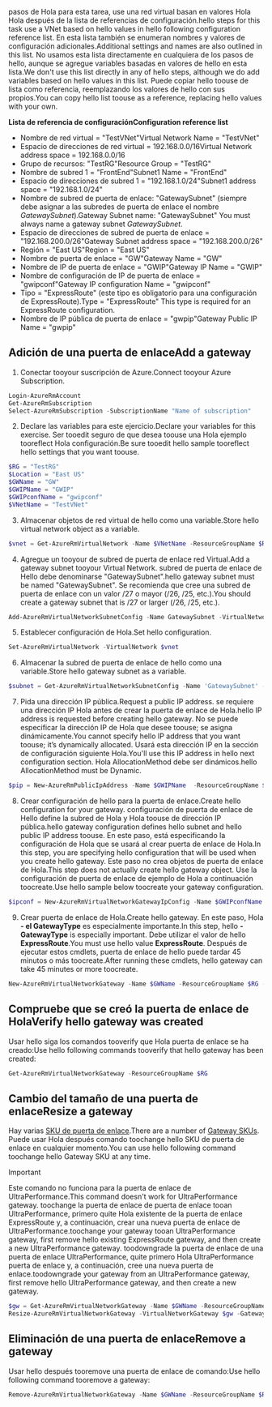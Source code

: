 <span data-ttu-id="96de2-101">pasos de Hola para esta tarea, use una red virtual basan en valores Hola Hola después de la lista de referencias de configuración.</span><span class="sxs-lookup"><span data-stu-id="96de2-101">hello steps for this task use a VNet based on hello values in hello following configuration reference list.</span></span> <span data-ttu-id="96de2-102">En esta lista también se enumeran nombres y valores de configuración adicionales.</span><span class="sxs-lookup"><span data-stu-id="96de2-102">Additional settings and names are also outlined in this list.</span></span> <span data-ttu-id="96de2-103">No usamos esta lista directamente en cualquiera de los pasos de hello, aunque se agregue variables basadas en valores de hello en esta lista.</span><span class="sxs-lookup"><span data-stu-id="96de2-103">We don't use this list directly in any of hello steps, although we do add variables based on hello values in this list.</span></span> <span data-ttu-id="96de2-104">Puede copiar hello toouse de lista como referencia, reemplazando los valores de hello con sus propios.</span><span class="sxs-lookup"><span data-stu-id="96de2-104">You can copy hello list toouse as a reference, replacing hello values with your own.</span></span>

<span data-ttu-id="96de2-105">**Lista de referencia de configuración**</span><span class="sxs-lookup"><span data-stu-id="96de2-105">**Configuration reference list**</span></span>

* <span data-ttu-id="96de2-106">Nombre de red virtual = "TestVNet"</span><span class="sxs-lookup"><span data-stu-id="96de2-106">Virtual Network Name = "TestVNet"</span></span>
* <span data-ttu-id="96de2-107">Espacio de direcciones de red virtual = 192.168.0.0/16</span><span class="sxs-lookup"><span data-stu-id="96de2-107">Virtual Network address space = 192.168.0.0/16</span></span>
* <span data-ttu-id="96de2-108">Grupo de recursos: "TestRG"</span><span class="sxs-lookup"><span data-stu-id="96de2-108">Resource Group = "TestRG"</span></span>
* <span data-ttu-id="96de2-109">Nombre de subred 1 = "FrontEnd"</span><span class="sxs-lookup"><span data-stu-id="96de2-109">Subnet1 Name = "FrontEnd"</span></span> 
* <span data-ttu-id="96de2-110">Espacio de direcciones de subred 1 = "192.168.1.0/24"</span><span class="sxs-lookup"><span data-stu-id="96de2-110">Subnet1 address space = "192.168.1.0/24"</span></span>
* <span data-ttu-id="96de2-111">Nombre de subred de puerta de enlace: "GatewaySubnet" (siempre debe asignar a las subredes de puerta de enlace el nombre *GatewaySubnet*).</span><span class="sxs-lookup"><span data-stu-id="96de2-111">Gateway Subnet name: "GatewaySubnet" You must always name a gateway subnet *GatewaySubnet*.</span></span>
* <span data-ttu-id="96de2-112">Espacio de direcciones de subred de puerta de enlace = "192.168.200.0/26"</span><span class="sxs-lookup"><span data-stu-id="96de2-112">Gateway Subnet address space = "192.168.200.0/26"</span></span>
* <span data-ttu-id="96de2-113">Región = "East US"</span><span class="sxs-lookup"><span data-stu-id="96de2-113">Region = "East US"</span></span>
* <span data-ttu-id="96de2-114">Nombre de puerta de enlace = "GW"</span><span class="sxs-lookup"><span data-stu-id="96de2-114">Gateway Name = "GW"</span></span>
* <span data-ttu-id="96de2-115">Nombre de IP de puerta de enlace = "GWIP"</span><span class="sxs-lookup"><span data-stu-id="96de2-115">Gateway IP Name = "GWIP"</span></span>
* <span data-ttu-id="96de2-116">Nombre de configuración de IP de puerta de enlace = "gwipconf"</span><span class="sxs-lookup"><span data-stu-id="96de2-116">Gateway IP configuration Name = "gwipconf"</span></span>
* <span data-ttu-id="96de2-117">Tipo = "ExpressRoute" (este tipo es obligatorio para una configuración de ExpressRoute).</span><span class="sxs-lookup"><span data-stu-id="96de2-117">Type = "ExpressRoute" This type is required for an ExpressRoute configuration.</span></span>
* <span data-ttu-id="96de2-118">Nombre de IP pública de puerta de enlace = "gwpip"</span><span class="sxs-lookup"><span data-stu-id="96de2-118">Gateway Public IP Name = "gwpip"</span></span>

## <a name="add-a-gateway"></a><span data-ttu-id="96de2-119">Adición de una puerta de enlace</span><span class="sxs-lookup"><span data-stu-id="96de2-119">Add a gateway</span></span>
1. <span data-ttu-id="96de2-120">Conectar tooyour suscripción de Azure.</span><span class="sxs-lookup"><span data-stu-id="96de2-120">Connect tooyour Azure Subscription.</span></span>

  ```powershell 
  Login-AzureRmAccount
  Get-AzureRmSubscription 
  Select-AzureRmSubscription -SubscriptionName "Name of subscription"
  ```
2. <span data-ttu-id="96de2-121">Declare las variables para este ejercicio.</span><span class="sxs-lookup"><span data-stu-id="96de2-121">Declare your variables for this exercise.</span></span> <span data-ttu-id="96de2-122">Ser tooedit seguro de que desea toouse una Hola ejemplo tooreflect Hola configuración.</span><span class="sxs-lookup"><span data-stu-id="96de2-122">Be sure tooedit hello sample tooreflect hello settings that you want toouse.</span></span>

  ```powershell 
  $RG = "TestRG"
  $Location = "East US"
  $GWName = "GW"
  $GWIPName = "GWIP"
  $GWIPconfName = "gwipconf"
  $VNetName = "TestVNet"
  ```
3. <span data-ttu-id="96de2-123">Almacenar objetos de red virtual de hello como una variable.</span><span class="sxs-lookup"><span data-stu-id="96de2-123">Store hello virtual network object as a variable.</span></span>

  ```powershell
  $vnet = Get-AzureRmVirtualNetwork -Name $VNetName -ResourceGroupName $RG
  ```
4. <span data-ttu-id="96de2-124">Agregue un tooyour de subred de puerta de enlace red Virtual.</span><span class="sxs-lookup"><span data-stu-id="96de2-124">Add a gateway subnet tooyour Virtual Network.</span></span> <span data-ttu-id="96de2-125">subred de puerta de enlace de Hello debe denominarse "GatewaySubnet".</span><span class="sxs-lookup"><span data-stu-id="96de2-125">hello gateway subnet must be named "GatewaySubnet".</span></span> <span data-ttu-id="96de2-126">Se recomienda que cree una subred de puerta de enlace con un valor /27 o mayor (/26, /25, etc.).</span><span class="sxs-lookup"><span data-stu-id="96de2-126">You should create a gateway subnet that is /27 or larger (/26, /25, etc.).</span></span>

  ```powershell
  Add-AzureRmVirtualNetworkSubnetConfig -Name GatewaySubnet -VirtualNetwork $vnet -AddressPrefix 192.168.200.0/26
  ```
5. <span data-ttu-id="96de2-127">Establecer configuración de Hola.</span><span class="sxs-lookup"><span data-stu-id="96de2-127">Set hello configuration.</span></span>

  ```powershell
  Set-AzureRmVirtualNetwork -VirtualNetwork $vnet
  ```
6. <span data-ttu-id="96de2-128">Almacenar la subred de puerta de enlace de hello como una variable.</span><span class="sxs-lookup"><span data-stu-id="96de2-128">Store hello gateway subnet as a variable.</span></span>

  ```powershell
  $subnet = Get-AzureRmVirtualNetworkSubnetConfig -Name 'GatewaySubnet' -VirtualNetwork $vnet
  ```
7. <span data-ttu-id="96de2-129">Pida una dirección IP pública.</span><span class="sxs-lookup"><span data-stu-id="96de2-129">Request a public IP address.</span></span> <span data-ttu-id="96de2-130">se requiere una dirección IP Hola antes de crear la puerta de enlace de Hola.</span><span class="sxs-lookup"><span data-stu-id="96de2-130">hello IP address is requested before creating hello gateway.</span></span> <span data-ttu-id="96de2-131">No se puede especificar la dirección IP de Hola que desee toouse; se asigna dinámicamente.</span><span class="sxs-lookup"><span data-stu-id="96de2-131">You cannot specify hello IP address that you want toouse; it’s dynamically allocated.</span></span> <span data-ttu-id="96de2-132">Usará esta dirección IP en la sección de configuración siguiente Hola.</span><span class="sxs-lookup"><span data-stu-id="96de2-132">You'll use this IP address in hello next configuration section.</span></span> <span data-ttu-id="96de2-133">Hola AllocationMethod debe ser dinámicos.</span><span class="sxs-lookup"><span data-stu-id="96de2-133">hello AllocationMethod must be Dynamic.</span></span>

  ```powershell
  $pip = New-AzureRmPublicIpAddress -Name $GWIPName  -ResourceGroupName $RG -Location $Location -AllocationMethod Dynamic
  ```
8. <span data-ttu-id="96de2-134">Crear configuración de hello para la puerta de enlace.</span><span class="sxs-lookup"><span data-stu-id="96de2-134">Create hello configuration for your gateway.</span></span> <span data-ttu-id="96de2-135">configuración de puerta de enlace de Hello define la subred de Hola y Hola toouse de dirección IP pública.</span><span class="sxs-lookup"><span data-stu-id="96de2-135">hello gateway configuration defines hello subnet and hello public IP address toouse.</span></span> <span data-ttu-id="96de2-136">En este paso, está especificando la configuración de Hola que se usará al crear puerta de enlace de Hola.</span><span class="sxs-lookup"><span data-stu-id="96de2-136">In this step, you are specifying hello configuration that will be used when you create hello gateway.</span></span> <span data-ttu-id="96de2-137">Este paso no crea objetos de puerta de enlace de Hola.</span><span class="sxs-lookup"><span data-stu-id="96de2-137">This step does not actually create hello gateway object.</span></span> <span data-ttu-id="96de2-138">Use la configuración de puerta de enlace de ejemplo de Hola a continuación toocreate.</span><span class="sxs-lookup"><span data-stu-id="96de2-138">Use hello sample below toocreate your gateway configuration.</span></span>

  ```powershell
  $ipconf = New-AzureRmVirtualNetworkGatewayIpConfig -Name $GWIPconfName -Subnet $subnet -PublicIpAddress $pip
  ```
9. <span data-ttu-id="96de2-139">Crear puerta de enlace de Hola.</span><span class="sxs-lookup"><span data-stu-id="96de2-139">Create hello gateway.</span></span> <span data-ttu-id="96de2-140">En este paso, Hola **- el GatewayType** es especialmente importante.</span><span class="sxs-lookup"><span data-stu-id="96de2-140">In this step, hello **-GatewayType** is especially important.</span></span> <span data-ttu-id="96de2-141">Debe utilizar el valor de hello **ExpressRoute**.</span><span class="sxs-lookup"><span data-stu-id="96de2-141">You must use hello value **ExpressRoute**.</span></span> <span data-ttu-id="96de2-142">Después de ejecutar estos cmdlets, puerta de enlace de hello puede tardar 45 minutos o más toocreate.</span><span class="sxs-lookup"><span data-stu-id="96de2-142">After running these cmdlets, hello gateway can take 45 minutes or more toocreate.</span></span>

  ```powershell
  New-AzureRmVirtualNetworkGateway -Name $GWName -ResourceGroupName $RG -Location $Location -IpConfigurations $ipconf -GatewayType Expressroute -GatewaySku Standard
  ```

## <a name="verify-hello-gateway-was-created"></a><span data-ttu-id="96de2-143">Compruebe que se creó la puerta de enlace de Hola</span><span class="sxs-lookup"><span data-stu-id="96de2-143">Verify hello gateway was created</span></span>
<span data-ttu-id="96de2-144">Usar hello siga los comandos tooverify que Hola puerta de enlace se ha creado:</span><span class="sxs-lookup"><span data-stu-id="96de2-144">Use hello following commands tooverify that hello gateway has been created:</span></span>

```powershell
Get-AzureRmVirtualNetworkGateway -ResourceGroupName $RG
```

## <a name="resize-a-gateway"></a><span data-ttu-id="96de2-145">Cambio del tamaño de una puerta de enlace</span><span class="sxs-lookup"><span data-stu-id="96de2-145">Resize a gateway</span></span>
<span data-ttu-id="96de2-146">Hay varias [SKU de puerta de enlace](../articles/expressroute/expressroute-about-virtual-network-gateways.md).</span><span class="sxs-lookup"><span data-stu-id="96de2-146">There are a number of [Gateway SKUs](../articles/expressroute/expressroute-about-virtual-network-gateways.md).</span></span> <span data-ttu-id="96de2-147">Puede usar Hola después comando toochange hello SKU de puerta de enlace en cualquier momento.</span><span class="sxs-lookup"><span data-stu-id="96de2-147">You can use hello following command toochange hello Gateway SKU at any time.</span></span>

> [!IMPORTANT]
> <span data-ttu-id="96de2-148">Este comando no funciona para la puerta de enlace de UltraPerformance.</span><span class="sxs-lookup"><span data-stu-id="96de2-148">This command doesn't work for UltraPerformance gateway.</span></span> <span data-ttu-id="96de2-149">toochange la puerta de enlace de puerta de enlace tooan UltraPerformance, primero quite Hola existente de la puerta de enlace ExpressRoute y, a continuación, crear una nueva puerta de enlace de UltraPerformance.</span><span class="sxs-lookup"><span data-stu-id="96de2-149">toochange your gateway tooan UltraPerformance gateway, first remove hello existing ExpressRoute gateway, and then create a new UltraPerformance gateway.</span></span> <span data-ttu-id="96de2-150">toodowngrade la puerta de enlace de una puerta de enlace UltraPerformance, quite primero Hola UltraPerformance puerta de enlace y, a continuación, cree una nueva puerta de enlace.</span><span class="sxs-lookup"><span data-stu-id="96de2-150">toodowngrade your gateway from an UltraPerformance gateway, first remove hello UltraPerformance gateway, and then create a new gateway.</span></span>
> 
> 

```powershell
$gw = Get-AzureRmVirtualNetworkGateway -Name $GWName -ResourceGroupName $RG
Resize-AzureRmVirtualNetworkGateway -VirtualNetworkGateway $gw -GatewaySku HighPerformance
```

## <a name="remove-a-gateway"></a><span data-ttu-id="96de2-151">Eliminación de una puerta de enlace</span><span class="sxs-lookup"><span data-stu-id="96de2-151">Remove a gateway</span></span>
<span data-ttu-id="96de2-152">Usar hello después tooremove una puerta de enlace de comando:</span><span class="sxs-lookup"><span data-stu-id="96de2-152">Use hello following command tooremove a gateway:</span></span>

```powershell
Remove-AzureRmVirtualNetworkGateway -Name $GWName -ResourceGroupName $RG
```